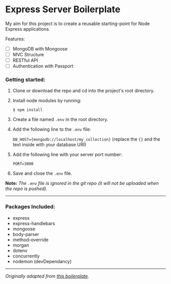 # Express Server Boilerplate

My aim for this project is to create a reusable starting-point for Node Express applications.

Features:

- [ ] MongoDB with Mongoose
- [ ] MVC Structure
- [ ] RESTful API
- [ ] Authentication with Passport

### Getting started:

1. Clone or download the repo and cd into the project's root directory.

2. Install node modules by running:

   `$ npm install`

3. Create a file named `.env` in the root directory.

4. Add the following line to the `.env` file:


    `DB_HOST={mongodb://localhost/my_collection}`
    (replace the `{}` and the text inside with your database URI)

5. Add the following line with your server port number:

   `PORT=3000`

6. Save and close the `.env` file.

**Note:** _The `.env` file is ignored in the git repo (it will not be uploaded when the repo is pushed)._

---

### Packages Included:

- express
- express-handlebars
- mongoose
- body-parser
- method-override
- morgan
- dotenv
- concurrently
- nodemon (devDependancy)

---

_Originally adapted from [this boilerplate](https://github.com/CoderAcademy-SYD/express-boilerplate)._
